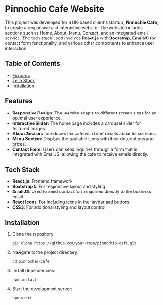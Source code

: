 # Pinnochio Cafe Website

This project was developed for a UK-based client's startup, **Pinnochio Cafe**, to create a responsive and interactive website. The website includes sections such as Home, About, Menu, Contact, and an integrated email service. The tech stack used involves **React.js** with **Bootstrap**, **EmailJS** for contact form functionality, and various other components to enhance user interaction.

## Table of Contents
- [Features](#features)
- [Tech Stack](#tech-stack)
- [Installation](#installation)

## Features
- **Responsive Design:** The website adapts to different screen sizes for an optimal user experience.
- **Interactive Slider:** The home page includes a carousel slider for featured images.
- **About Section:** Introduces the cafe with brief details about its services.
- **Menu Section:** Displays the available items with their descriptions and prices.
- **Contact Form:** Users can send inquiries through a form that is integrated with EmailJS, allowing the cafe to receive emails directly.

## Tech Stack
- **React.js**: Frontend framework
- **Bootstrap 5**: For responsive layout and styling
- **EmailJS**: Used to send contact form inquiries directly to the business email
- **React Icons**: For including icons in the navbar and buttons
- **CSS3**: For additional styling and layout control

## Installation

1. Clone the repository:
   ```bash
   git clone https://github.com/your-repo/pinnochio-cafe.git

2. Navigate to the project directory:
   ```bash
   cd pinnochio-cafe
3. Install dependencies:
   ```bash
   npm install
4. Start the development server:
    ```bash
    npm start

